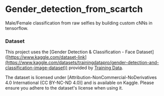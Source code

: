# Gender_detection_from_scartch
Male/Female classification from raw selfies by building custom cNNs in tensorflow.

### Dataset
This project uses the [Gender Detection & Classification - Face Dataset] ([https://www.kaggle.com/dataset-link](https://www.kaggle.com/datasets/trainingdatapro/gender-detection-and-classification-image-dataset)) provided by [Training Data]([https://www.kaggle.com/creator-link](https://www.kaggle.com/trainingdatapro)).  

The dataset is licensed under [Attribution-NonCommercial-NoDerivatives 4.0 International (CC BY-NC-ND 4.0)] and is available on Kaggle. Please ensure you adhere to the dataset's license when using it.
